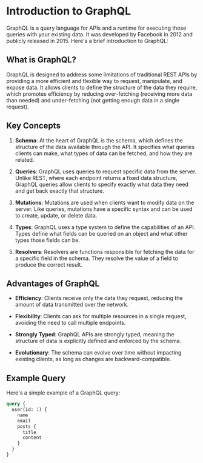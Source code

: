 # Introduction to GraphQL

GraphQL is a query language for APIs and a runtime for executing those queries with your existing data. It was developed by Facebook in 2012 and publicly released in 2015. Here's a brief introduction to GraphQL:

## What is GraphQL?

GraphQL is designed to address some limitations of traditional REST APIs by providing a more efficient and flexible way to request, manipulate, and expose data. It allows clients to define the structure of the data they require, which promotes efficiency by reducing over-fetching (receiving more data than needed) and under-fetching (not getting enough data in a single request).

## Key Concepts

1. **Schema**: At the heart of GraphQL is the schema, which defines the structure of the data available through the API. It specifies what queries clients can make, what types of data can be fetched, and how they are related.

2. **Queries**: GraphQL uses queries to request specific data from the server. Unlike REST, where each endpoint returns a fixed data structure, GraphQL queries allow clients to specify exactly what data they need and get back exactly that structure.

3. **Mutations**: Mutations are used when clients want to modify data on the server. Like queries, mutations have a specific syntax and can be used to create, update, or delete data.

4. **Types**: GraphQL uses a type system to define the capabilities of an API. Types define what fields can be queried on an object and what other types those fields can be.

5. **Resolvers**: Resolvers are functions responsible for fetching the data for a specific field in the schema. They resolve the value of a field to produce the correct result.

## Advantages of GraphQL

- **Efficiency**: Clients receive only the data they request, reducing the amount of data transmitted over the network.

- **Flexibility**: Clients can ask for multiple resources in a single request, avoiding the need to call multiple endpoints.

- **Strongly Typed**: GraphQL APIs are strongly typed, meaning the structure of data is explicitly defined and enforced by the schema.

- **Evolutionary**: The schema can evolve over time without impacting existing clients, as long as changes are backward-compatible.

## Example Query

Here's a simple example of a GraphQL query:

```graphql
query {
  user(id: 1) {
    name
    email
    posts {
      title
      content
    }
  }
}
